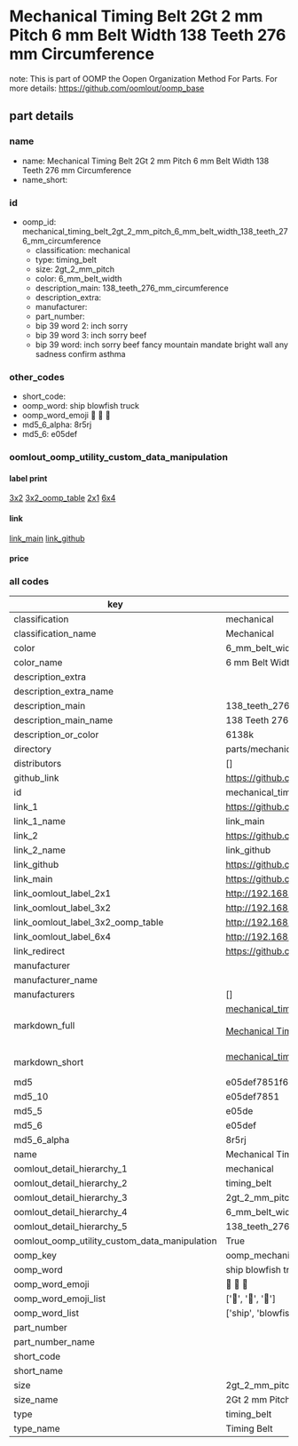 # Mechanical Timing Belt 2Gt 2 mm Pitch 6 mm Belt Width 138 Teeth 276 mm Circumference  

note: This is part of OOMP the Oopen Organization Method For Parts. For more details: https://github.com/oomlout/oomp_base

##  part details
  







### name
* name: Mechanical Timing Belt 2Gt 2 mm Pitch 6 mm Belt Width 138 Teeth 276 mm Circumference
* name_short: 
### id
* oomp_id: mechanical_timing_belt_2gt_2_mm_pitch_6_mm_belt_width_138_teeth_276_mm_circumference
  * classification: mechanical
  * type: timing_belt
  * size: 2gt_2_mm_pitch
  * color: 6_mm_belt_width
  * description_main: 138_teeth_276_mm_circumference
  * description_extra: 
  * manufacturer: 
  * part_number: 
  * bip 39 word 2: inch sorry
  * bip 39 word 3: inch sorry beef
  * bip 39 word: inch sorry beef fancy mountain mandate bright wall any sadness confirm asthma

### other_codes
* short_code: 
* oomp_word: ship blowfish truck
* oomp_word_emoji :ship: :blowfish: :truck:
* md5_6_alpha: 8r5rj
* md5_6: e05def






### oomlout_oomp_utility_custom_data_manipulation
#### label print
[3x2](http://192.168.1.245:1112/?label=oomp%208r5rj)
[3x2_oomp_table](http://192.168.1.108:1112/?label=oomp%208r5rj)
[2x1](http://192.168.1.242:1112/?label=oomp%208r5rj)
[6x4](http://192.168.1.55:1112/?label=oomp%208r5rj)    

#### link

[link_main](https://github.com/oomlout/oomlout_oomp_version_1_messy/tree/main/parts/mechanical_timing_belt_2gt_2_mm_pitch_6_mm_belt_width_138_teeth_276_mm_circumference) [link_github](https://github.com/oomlout/oomlout_oomp_version_1_messy/tree/main/parts/mechanical_timing_belt_2gt_2_mm_pitch_6_mm_belt_width_138_teeth_276_mm_circumference)                             

#### price







### all codes 
| key | value |  
| --- | --- |  
| classification | mechanical |  
| classification_name | Mechanical |  
| color | 6_mm_belt_width |  
| color_name | 6 mm Belt Width |  
| description_extra |  |  
| description_extra_name |  |  
| description_main | 138_teeth_276_mm_circumference |  
| description_main_name | 138 Teeth 276 mm Circumference |  
| description_or_color | 6138k |  
| directory | parts/mechanical_timing_belt_2gt_2_mm_pitch_6_mm_belt_width_138_teeth_276_mm_circumference |  
| distributors | [] |  
| github_link | https://github.com/oomlout/oomlout_oomp_part_src/tree/main/parts/mechanical_timing_belt_2gt_2_mm_pitch_6_mm_belt_width_138_teeth_276_mm_circumference |  
| id | mechanical_timing_belt_2gt_2_mm_pitch_6_mm_belt_width_138_teeth_276_mm_circumference |  
| link_1 | https://github.com/oomlout/oomlout_oomp_version_1_messy/tree/main/parts/mechanical_timing_belt_2gt_2_mm_pitch_6_mm_belt_width_138_teeth_276_mm_circumference |  
| link_1_name | link_main |  
| link_2 | https://github.com/oomlout/oomlout_oomp_version_1_messy/tree/main/parts/mechanical_timing_belt_2gt_2_mm_pitch_6_mm_belt_width_138_teeth_276_mm_circumference |  
| link_2_name | link_github |  
| link_github | https://github.com/oomlout/oomlout_oomp_version_1_messy/tree/main/parts/mechanical_timing_belt_2gt_2_mm_pitch_6_mm_belt_width_138_teeth_276_mm_circumference |  
| link_main | https://github.com/oomlout/oomlout_oomp_version_1_messy/tree/main/parts/mechanical_timing_belt_2gt_2_mm_pitch_6_mm_belt_width_138_teeth_276_mm_circumference |  
| link_oomlout_label_2x1 | http://192.168.1.242:1112/?label=oomp%208r5rj |  
| link_oomlout_label_3x2 | http://192.168.1.245:1112/?label=oomp%208r5rj |  
| link_oomlout_label_3x2_oomp_table | http://192.168.1.108:1112/?label=oomp%208r5rj |  
| link_oomlout_label_6x4 | http://192.168.1.55:1112/?label=oomp%208r5rj |  
| link_redirect | https://github.com/oomlout/oomlout_oomp_version_1_messy/tree/main/parts/mechanical_timing_belt_2gt_2_mm_pitch_6_mm_belt_width_138_teeth_276_mm_circumference |  
| manufacturer |  |  
| manufacturer_name |  |  
| manufacturers | [] |  
| markdown_full | [mechanical_timing_belt_2gt_2_mm_pitch_6_mm_belt_width_138_teeth_276_mm_circumference](none)<br>[](none)<br>[Mechanical Timing Belt 2Gt 2 Mm Pitch 6 Mm Belt Width 138 Teeth 276 Mm Circumference](none)<br><br> |  
| markdown_short | [mechanical_timing_belt_2gt_2_mm_pitch_6_mm_belt_width_138_teeth_276_mm_circumference](none)<br><br> |  
| md5 | e05def7851f6a3821c48452e2833db92 |  
| md5_10 | e05def7851 |  
| md5_5 | e05de |  
| md5_6 | e05def |  
| md5_6_alpha | 8r5rj |  
| name | Mechanical Timing Belt 2Gt 2 mm Pitch 6 mm Belt Width 138 Teeth 276 mm Circumference |  
| oomlout_detail_hierarchy_1 | mechanical |  
| oomlout_detail_hierarchy_2 | timing_belt |  
| oomlout_detail_hierarchy_3 | 2gt_2_mm_pitch |  
| oomlout_detail_hierarchy_4 | 6_mm_belt_width |  
| oomlout_detail_hierarchy_5 | 138_teeth_276_mm_circumference |  
| oomlout_oomp_utility_custom_data_manipulation | True |  
| oomp_key | oomp_mechanical_timing_belt_2gt_2_mm_pitch_6_mm_belt_width_138_teeth_276_mm_circumference |  
| oomp_word | ship blowfish truck |  
| oomp_word_emoji | :ship: :blowfish: :truck: |  
| oomp_word_emoji_list | [':ship:', ':blowfish:', ':truck:'] |  
| oomp_word_list | ['ship', 'blowfish', 'truck'] |  
| part_number |  |  
| part_number_name |  |  
| short_code |  |  
| short_name |  |  
| size | 2gt_2_mm_pitch |  
| size_name | 2Gt 2 mm Pitch |  
| type | timing_belt |  
| type_name | Timing Belt |  

